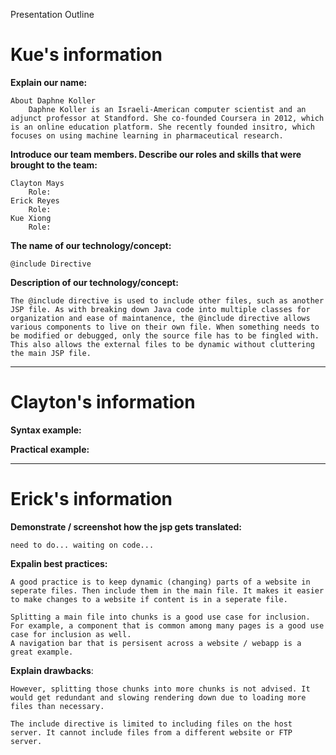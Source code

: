 Presentation Outline

# Kue's information
**Explain our name:**

    About Daphne Koller
        Daphne Koller is an Israeli-American computer scientist and an adjunct professor at Standford. She co-founded Coursera in 2012, which is an online education platform. She recently founded insitro, which focuses on using machine learning in pharmaceutical research.

**Introduce our team members. Describe our roles and skills that were brought to the team:**

    Clayton Mays
        Role:
    Erick Reyes
        Role:
    Kue Xiong
        Role:

**The name of our technology/concept:**

    @include Directive

**Description of our technology/concept:**

    The @include directive is used to include other files, such as another JSP file. As with breaking down Java code into multiple classes for organization and ease of maintanence, the @include directive allows various components to live on their own file. When something needs to be modified or debugged, only the source file has to be fingled with. This also allows the external files to be dynamic without cluttering the main JSP file.

---
# Clayton's information
**Syntax example:**

**Practical example:**

---
# Erick's information
**Demonstrate / screenshot how the jsp gets translated:**

    need to do... waiting on code...

**Expalin best practices:**

    A good practice is to keep dynamic (changing) parts of a website in seperate files. Then include them in the main file. It makes it easier to make changes to a website if content is in a seperate file.

    Splitting a main file into chunks is a good use case for inclusion. For example, a component that is common among many pages is a good use case for inclusion as well.
    A navigation bar that is persisent across a website / webapp is a great example.
**Explain drawbacks**:

    However, splitting those chunks into more chunks is not advised. It would get redundant and slowing rendering down due to loading more files than necessary.

    The include directive is limited to including files on the host server. It cannot include files from a different website or FTP server.

